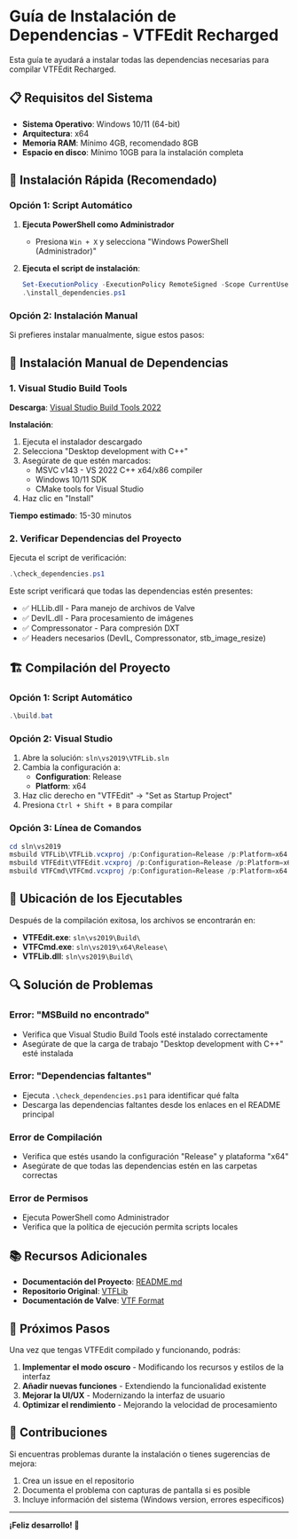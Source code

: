 # Guía de Instalación de Dependencias - VTFEdit Recharged

Esta guía te ayudará a instalar todas las dependencias necesarias para compilar VTFEdit Recharged.

## 📋 Requisitos del Sistema

- **Sistema Operativo**: Windows 10/11 (64-bit)
- **Arquitectura**: x64
- **Memoria RAM**: Mínimo 4GB, recomendado 8GB
- **Espacio en disco**: Mínimo 10GB para la instalación completa

## 🚀 Instalación Rápida (Recomendado)

### Opción 1: Script Automático

1. **Ejecuta PowerShell como Administrador**
   - Presiona `Win + X` y selecciona "Windows PowerShell (Administrador)"

2. **Ejecuta el script de instalación**:
   ```powershell
   Set-ExecutionPolicy -ExecutionPolicy RemoteSigned -Scope CurrentUser
   .\install_dependencies.ps1
   ```

### Opción 2: Instalación Manual

Si prefieres instalar manualmente, sigue estos pasos:

## 🔧 Instalación Manual de Dependencias

### 1. Visual Studio Build Tools

**Descarga**: [Visual Studio Build Tools 2022](https://visualstudio.microsoft.com/downloads/#build-tools-for-visual-studio-2022)

**Instalación**:
1. Ejecuta el instalador descargado
2. Selecciona "Desktop development with C++"
3. Asegúrate de que estén marcados:
   - MSVC v143 - VS 2022 C++ x64/x86 compiler
   - Windows 10/11 SDK
   - CMake tools for Visual Studio
4. Haz clic en "Install"

**Tiempo estimado**: 15-30 minutos

### 2. Verificar Dependencias del Proyecto

Ejecuta el script de verificación:
```powershell
.\check_dependencies.ps1
```

Este script verificará que todas las dependencias estén presentes:
- ✅ HLLib.dll - Para manejo de archivos de Valve
- ✅ DevIL.dll - Para procesamiento de imágenes
- ✅ Compressonator - Para compresión DXT
- ✅ Headers necesarios (DevIL, Compressonator, stb_image_resize)

## 🏗️ Compilación del Proyecto

### Opción 1: Script Automático

```powershell
.\build.bat
```

### Opción 2: Visual Studio

1. Abre la solución: `sln\vs2019\VTFLib.sln`
2. Cambia la configuración a:
   - **Configuration**: Release
   - **Platform**: x64
3. Haz clic derecho en "VTFEdit" → "Set as Startup Project"
4. Presiona `Ctrl + Shift + B` para compilar

### Opción 3: Línea de Comandos

```powershell
cd sln\vs2019
msbuild VTFLib\VTFLib.vcxproj /p:Configuration=Release /p:Platform=x64
msbuild VTFEdit\VTFEdit.vcxproj /p:Configuration=Release /p:Platform=x64
msbuild VTFCmd\VTFCmd.vcxproj /p:Configuration=Release /p:Platform=x64
```

## 📁 Ubicación de los Ejecutables

Después de la compilación exitosa, los archivos se encontrarán en:
- **VTFEdit.exe**: `sln\vs2019\Build\`
- **VTFCmd.exe**: `sln\vs2019\x64\Release\`
- **VTFLib.dll**: `sln\vs2019\Build\`

## 🔍 Solución de Problemas

### Error: "MSBuild no encontrado"
- Verifica que Visual Studio Build Tools esté instalado correctamente
- Asegúrate de que la carga de trabajo "Desktop development with C++" esté instalada

### Error: "Dependencias faltantes"
- Ejecuta `.\check_dependencies.ps1` para identificar qué falta
- Descarga las dependencias faltantes desde los enlaces en el README principal

### Error de Compilación
- Verifica que estés usando la configuración "Release" y plataforma "x64"
- Asegúrate de que todas las dependencias estén en las carpetas correctas

### Error de Permisos
- Ejecuta PowerShell como Administrador
- Verifica que la política de ejecución permita scripts locales

## 📚 Recursos Adicionales

- **Documentación del Proyecto**: [README.md](README.md)
- **Repositorio Original**: [VTFLib](https://github.com/NeilJed/VTFLib)
- **Documentación de Valve**: [VTF Format](https://developer.valvesoftware.com/wiki/VTF)

## 🎯 Próximos Pasos

Una vez que tengas VTFEdit compilado y funcionando, podrás:

1. **Implementar el modo oscuro** - Modificando los recursos y estilos de la interfaz
2. **Añadir nuevas funciones** - Extendiendo la funcionalidad existente
3. **Mejorar la UI/UX** - Modernizando la interfaz de usuario
4. **Optimizar el rendimiento** - Mejorando la velocidad de procesamiento

## 🤝 Contribuciones

Si encuentras problemas durante la instalación o tienes sugerencias de mejora:

1. Crea un issue en el repositorio
2. Documenta el problema con capturas de pantalla si es posible
3. Incluye información del sistema (Windows version, errores específicos)

---

**¡Feliz desarrollo! 🎉** 